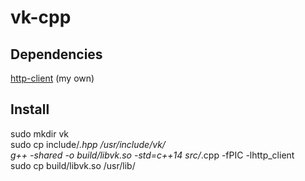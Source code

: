 # vk-cpp

## Dependencies

<a href="https://github.com/alexmustdie/http-client-cpp">http-client</a> (my own)

## Install

sudo mkdir vk<br>
sudo cp include/*.hpp /usr/include/vk/<br>
g++ -shared -o build/libvk.so -std=c++14 src/*.cpp -fPIC -lhttp_client<br>
sudo cp build/libvk.so /usr/lib/
